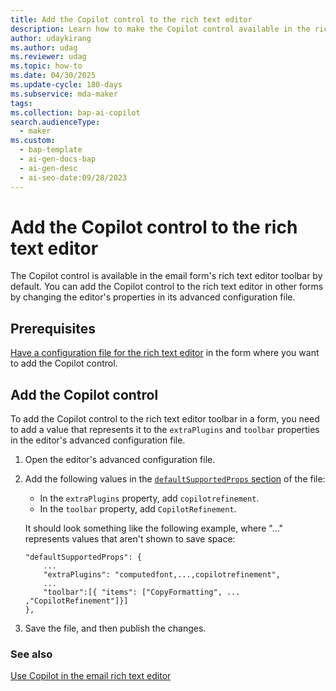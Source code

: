 ```yaml
---
title: Add the Copilot control to the rich text editor
description: Learn how to make the Copilot control available in the rich text editor by modifying the editor configuration file.
author: udaykirang
ms.author: udag
ms.reviewer: udag
ms.topic: how-to
ms.date: 04/30/2025
ms.update-cycle: 180-days
ms.subservice: mda-maker
tags:
ms.collection: bap-ai-copilot
search.audienceType:
  - maker
ms.custom:
  - bap-template
  - ai-gen-docs-bap
  - ai-gen-desc
  - ai-seo-date:09/28/2023
---
```


# Add the Copilot control to the rich text editor

The Copilot control is available in the email form's rich text editor toolbar by default. You can add the Copilot control to the rich text editor in other forms by changing the editor's properties in its advanced configuration file.

## Prerequisites

[Have a configuration file for the rich text editor](rich-text-editor-control.md#customize-the-rich-text-editor-control) in the form where you want to add the Copilot control.

## Add the Copilot control

To add the Copilot control to the rich text editor toolbar in a form, you need to add a value that represents it to the `extraPlugins` and `toolbar` properties in the editor's advanced configuration file.

1. Open the editor's advanced configuration file.
1. Add the following values in the [`defaultSupportedProps` section](rich-text-editor-control.md#rich-text-editor-properties) of the file:

    - In the `extraPlugins` property, add `copilotrefinement`.
    - In the `toolbar` property, add `CopilotRefinement`.

    It should look something like the following example, where "&hellip;" represents values that aren't shown to save space:

    ```text
    "defaultSupportedProps": {
        ...
        "extraPlugins": "computedfont,...,copilotrefinement",
        ...
        "toolbar":[{ "items": ["CopyFormatting", ... ,"CopilotRefinement"]}]
    },
    ```

1. Save the file, and then publish the changes.

### See also

[Use Copilot in the email rich text editor](../model-driven-apps/use-copilot-email-assist.md)
